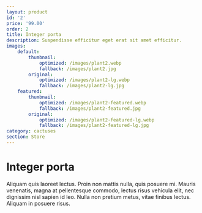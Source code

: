 ```yaml
---
layout: product
id: '2'
price: '99.00'
order: 2
title: Integer porta
description: Suspendisse efficitur eget erat sit amet efficitur. 
images:
    default:
        thumbnail:
            optimized: /images/plant2.webp
            fallback: /images/plant2.jpg
        original:
            optimized: /images/plant2-lg.webp
            fallback: /images/plant2-lg.jpg
    featured: 
        thumbnail:
            optimized: /images/plant2-featured.webp
            fallback: /images/plant2-featured.jpg
        original:
            optimized: /images/plant2-featured-lg.webp
            fallback: /images/plant2-featured-lg.jpg
category: cactuses
section: Store
---
```


# Integer porta

Aliquam quis laoreet lectus. Proin non mattis nulla, quis posuere mi. Mauris venenatis, magna at pellentesque commodo, lectus risus vehicula elit, nec dignissim nisl sapien id leo. Nulla non pretium metus, vitae finibus lectus. Aliquam in posuere risus.